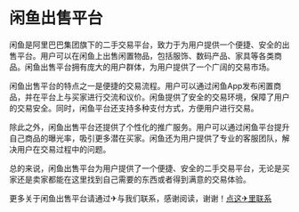 # 闲鱼出售平台

闲鱼是阿里巴巴集团旗下的二手交易平台，致力于为用户提供一个便捷、安全的出售平台。用户可以在闲鱼上出售闲置物品，包括服饰、数码产品、家具等各类商品。闲鱼出售平台拥有庞大的用户群体，为用户提供了一个广阔的交易市场。

闲鱼出售平台的特点之一是便捷的交易流程。用户可以通过闲鱼App发布闲置商品，并在平台上与买家进行交流和议价。闲鱼提供了安全的交易环境，保障了用户的交易安全。同时，闲鱼平台还支持多种支付方式，方便用户进行交易。

除此之外，闲鱼出售平台还提供了个性化的推广服务。用户可以通过闲鱼平台提升自己商品的曝光率，吸引更多潜在买家。闲鱼还为用户提供了专业的客服团队，解决用户在交易过程中的问题。

总的来说，闲鱼出售平台为用户提供了一个便捷、安全的二手交易平台，无论是买家还是卖家都能在这里找到自己需要的东西或者得到满意的交易体验。

更多关于闲鱼出售平台请通过✈与我们联系，感谢阅读，谢谢！[点这✈里联系](https://1.k02.cc)
